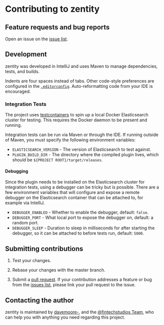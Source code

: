 # Contributing to zentity


## Feature requests and bug reports

Open an issue on the [issue list](https://github.com/zentity-io/zentity/issues).


## Development

zentity was developed in IntelliJ and uses Maven to manage dependencies, tests, and builds.

Indents are four spaces instead of tabs. Other code-style preferences are configured in
the [`.editorconfig`](.editorconfig). Auto-reformatting code from your IDE is encouraged.

### Integration Tests

The project uses [testcontainers](https://testcontainers.org/) to spin up a local Docker Elasticsearch cluster
for testing. This requires the Docker daemon to be present and running. 

Integration tests can be run via Maven or through the IDE. If running outside of Maven, you must specify the following
environment variables:

* `ELASTICSEARCH_VERSION` - The version of Elasticsearch to test against.
* `PLUGIN_BUILD_DIR` - The directory where the compiled plugin lives, which should be `${PROJECT ROOT}/target/releases`. 

#### Debugging

Since the plugin needs to be installed on the Elasticsearch cluster for integration tests, using a debugger can be tricky
but is possible. There are a few environment variables that will configure and expose a remote debugger
on the Elasticsearch container that can be attached to, for example via IntelliJ.

* `DEBUGGER_ENABLED` - Whether to enable the debugger, default: `false`.
* `DEBUGGER_PORT` - What local port to expose the debugger on, default: a random port.
* `DEBUGGER_SLEEP` - Duration to sleep in milliseconds for after starting the debugger,
so it can be attached to before tests run, default: `5000`.

## Submitting contributions

1. Test your changes.

2. Rebase your changes with the master branch.

3. Submit a [pull request](https://github.com/fintechstudios/zentity/pulls). If your contribution addresses a feature or bug from the
[issues list](https://github.com/fintechstudios/zentity/issues), please link your pull request to the issue.


## Contacting the author

zentity is maintained by [davemoore-](https://github.com/davemoore-),
and the [@fintechstudios Team](https://github.com/fintechstudios),
who can help you with anything you need regarding this project.
